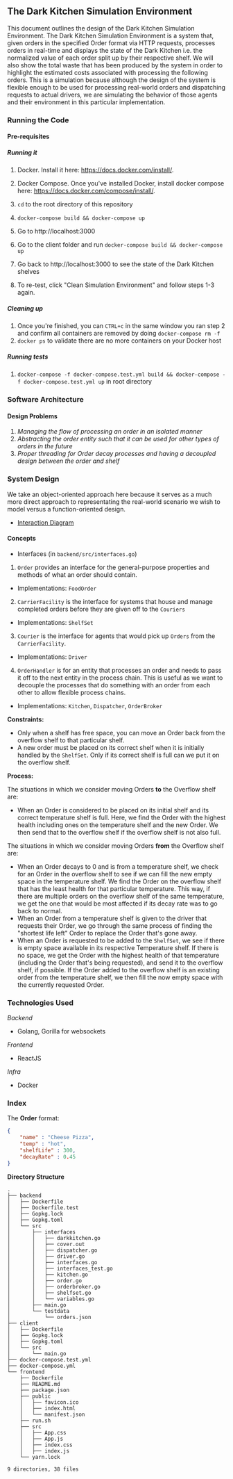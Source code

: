 ## The Dark Kitchen Simulation Environment

This document outlines the design of the Dark Kitchen Simulation Environment. The Dark Kitchen Simulation Environment is a system that, given orders in the specified Order format via HTTP requests, processes orders in real-time and displays the state of the Dark Kitchen i.e. the normalized value of each order split up by their respective shelf. We will also show the total waste that has been produced by the system in order to highlight the estimated costs associated with processing the following orders. This is a simulation because although the design of the system is flexible enough to be used for processing real-world orders and dispatching requests to actual drivers, we are simulating the behavior of those agents and their environment in this particular implementation.

### Running the Code

#### Pre-requisites

##### Running it

1. Docker. Install it here: https://docs.docker.com/install/.
2. Docker Compose. Once you've installed Docker, install docker compose here: https://docs.docker.com/compose/install/.

3. `cd` to the root directory of this repository
4. `docker-compose build && docker-compose up`

5. Go to http://localhost:3000
6. Go to the client folder and run `docker-compose build && docker-compose up`
7. Go back to http://localhost:3000 to see the state of the Dark Kitchen shelves
8. To re-test, click "Clean Simulation Environment" and follow steps 1-3 again.

##### Cleaning up

1. Once you're finished, you can `CTRL+c` in the same window you ran step 2 and confirm all containers are removed by doing `docker-compose rm -f`
2. `docker ps` to validate there are no more containers on your Docker host

##### Running tests

1. `docker-compose -f docker-compose.test.yml build && docker-compose -f docker-compose.test.yml up` in root directory

### Software Architecture 

#### Design Problems

1. *Managing the flow of processing an order in an isolated manner*
2. *Abstracting the order entity such that it can be used for other types of orders in the future*
3. *Proper threading for Order decay processes and having a decoupled design between the order and shelf*

### System Design

We take an object-oriented approach here because it serves as a much more direct approach to representating the real-world scenario we wish to model versus a function-oriented design.

- [Interaction Diagram](https://www.dropbox.com/s/iypydarfsp114so/interaction_diagram%20%282%29.png?dl=0)

#### Concepts

- Interfaces (in `backend/src/interfaces.go`)
1. `Order` provides an interface for the general-purpose properties and methods of what an order should contain.
- Implementations: `FoodOrder`
2. `CarrierFacility` is the interface for systems that house and manage completed orders before they are given off to the `Couriers`
- Implementations: `ShelfSet`
3. `Courier` is the interface for agents that would pick up `Orders` from the `CarrierFacility`.
- Implementations: `Driver`
4. `OrderHandler` is for an entity that processes an order and needs to pass it off to the next entity in the process chain. This is useful as we want to decouple the processes that do
something with an order from each other to allow flexible process chains.
- Implementations: `Kitchen`, `Dispatcher`, `OrderBroker`

**Constraints:**

- Only when a shelf has free space, you can move an Order back from the overflow shelf to that particular shelf.
- A new order must be placed on its correct shelf when it is initially handled by the `ShelfSet`. Only if its correct shelf is full can we put it on the overflow shelf.

**Process:**

The situations in which we consider moving Orders **to** the Overflow shelf are:

- When an Order is considered to be placed on its initial shelf and its correct temperature shelf is full. Here, we find the Order with the highest health including ones on the temperature shelf and the new Order. We then send that to the overflow shelf if the overflow shelf is not also full.

The situations in which we consider moving Orders **from** the Overflow shelf are:

- When an Order decays to 0 and is from a temperature shelf, we check for an Order in the overflow shelf to see if we can fill the new empty space in the temperature shelf. We find the Order on the overflow shelf that has the least health for that particular temperature. This way, if there are multiple orders on the overflow shelf of the same temperature, we get the one that would be most affected if its decay rate was to go back to normal.
- When an Order from a temperature shelf is given to the driver that requests their Order, we go through the same process of finding the "shortest life left" Order to replace the Order that's gone away.
- When an Order is requested to be added to the `ShelfSet`, we see if there is empty space available in its respective Temperature shelf. If there is no space, we get the Order with the highest health of that temperature (including the Order that's being requested), and send it to the overflow shelf, if possible. If the Order added to the overflow shelf is an existing order from the temperature shelf, we then fill the now empty space with the currently requested Order.

### Technologies Used

*Backend*

- Golang, Gorilla for websockets

*Frontend*

- ReactJS

*Infra*

- Docker

### Index

The **Order** format:

```json
{
    "name" : "Cheese Pizza",
    "temp" : "hot",
    "shelfLife" : 300,
    "decayRate" : 0.45
}
```

**Directory Structure**

```
.
├── backend
│   ├── Dockerfile
│   ├── Dockerfile.test
│   ├── Gopkg.lock
│   ├── Gopkg.toml
│   └── src
│       ├── interfaces
│       │   ├── darkkitchen.go
│       │   ├── cover.out
│       │   ├── dispatcher.go
│       │   ├── driver.go
│       │   ├── interfaces.go
│       │   ├── interfaces_test.go
│       │   ├── kitchen.go
│       │   ├── order.go
│       │   ├── orderbroker.go
│       │   ├── shelfset.go
│       │   └── variables.go
│       ├── main.go
│       └── testdata
│           └── orders.json
├── client
│   ├── Dockerfile
│   ├── Gopkg.lock
│   ├── Gopkg.toml
│   └── src
│       └── main.go
├── docker-compose.test.yml
├── docker-compose.yml
└── frontend
    ├── Dockerfile
    ├── README.md
    ├── package.json
    ├── public
    │   ├── favicon.ico
    │   ├── index.html
    │   └── manifest.json
    ├── run.sh
    ├── src
    │   ├── App.css
    │   ├── App.js
    │   ├── index.css
    │   ├── index.js
    └── yarn.lock

9 directories, 38 files
```

